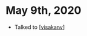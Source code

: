 # May 9th, 2020
- Talked to [[visakanv]]

[//begin]: # "Autogenerated link references for markdown compatibility"
[visakanv]: ../visakanv "Visakanv"
[//end]: # "Autogenerated link references"